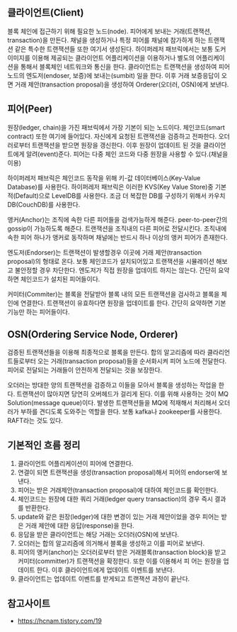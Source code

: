 <h2>클라이언트(Client)</h2>

블록 체인에 접근하기 위해 필요한 노드(node). 피어에게 보내는 거래(트랜잭션, transaction)을 만든다. 채널을 생성하거나 특정 피어를 채널에 참가하게 하는 트랜잭션 같은 특수한 트랜잭션들 또한 여기서 생성된다.
하이퍼레저 패브릭에서는 보통 도커 이미지를 이용해 제공되는 클라이언트 어플리케이션을 이용하거나 별도의 어플리케이션을 통해서 블록체인 네트워크와 통신을 한다.
클라이언트는 트랜잭션을 생성하여 피어 노드의 엔도저(endoser, 보증)에 보내는(sumbit) 일을  한다. 이후 거래 보증응답이 오면 거래 제안(transaction proposal)을 생성하여 Orderer(오더러, OSN)에게 보낸다.

<h2>피어(Peer)</h2>

원장(ledger, chain)을 가진 패브릭에서 가장 기본이 되는 노드이다. 체인코드(smart contract) 또한 여기에 들어있다. 자신에게 요청된 트랜잭션을 검증하고 전파한다. 오더러로부터 트랜잭션을 받으면 원장을 갱신한다. 이후 원장이 업데이트 된 것을 클라이언트에게 알려(event)준다. 피어는 다중 체인 코드와 다중 원장을 사용할 수 있다.(채널을 이용)

하이퍼레저 패브릭은 체인코드 동작을 위해 키-값 데이터베이스(Key-Value Database)를 사용한다. 하이퍼레저 패브릭은 이러한 KVS(Key Value Store)중 기본적(Default)으로 LevelDB를 사용한다. 조금 더 복잡한 DB를 구성하기 위해서 카우치DB(CouchDB)를 사용한다.

앵커(Anchor)는 조직에 속한 다른 피어들을 검색가능하게 해준다. peer-to-peer간의 gossip이 가능하도록 해준다. 트랜잭션을 조직내의 다른 피어로 전달시킨다. 조직내에 속한 피어 하나가 앵커로 동작하며 채널에는 반드시 하나 이상의 앵커 피어가 존재한다. 

엔도저(Endorser)는 트랜잭션이 발생할경우 이곳에 거래 제안(transaction proposal)의 형태로 온다. 보통 체인코드가 설치되어있고 트랜잭션을 시뮬레이션 해보고 불안정할 경우 차단한다. 엔도저가 직접 원장을 업데이트 하지는 않는다. 간단히 요약하면 체인코드가 설치된 피어들이다.

커미터(Commiter)는 블록을 전달받아 블록 내의 모든 트랜잭션을 검사하고 블록을 체인에 연결한다. 트랜잭션이 유효하다면 원장을 업데이트를 한다. 간단히 요약하면 기본 기능만 하는 피어들이다.

<h2>OSN(Ordering Service Node, Orderer)</h2>

검증된 트랜잭션들을 이용해 최종적으로 블록을 만든다. 합의 알고리즘에 따라 클라리언트들로부터 오는 거래(transaction proposal)들을 순서화시켜 피어 노드에 전달한다. 피어로 전달되는 거래들이 안전하게 전달되는 것을 보장한다.

오더러는 방대한 양의 트랜잭션을 검증하고 이들을 모아서 블록을 생성하는 작업을 한다. 트랜잭션이 많아지면 당연히 오버헤드가 걸리게 된다. 이를 위해 사용하는 것이 MQ Solution(message queue)이다. 발생한 트랜잭션들을 MQ에 적재해서 처리해서 오더러가 부하를 견디도록 도와주는 역할을 한다. 보통 kafka나 zookeeper를 사용한다. RAFT라는 것도 있다.

<h2>기본적인 흐름 정리</h2>

<ol>
  <li>클라이언트 어플리케이션이 피어에 연결한다.</li>
  <li>연결이 되면 트랜잭션을 생성(transaction proposal)해서 피어의 endorser에 보낸다.</li>
  <li>피어는 받은 거래제안(transaction proposal)에 대하여 체인코드를 확인한다.</li>
  <li>체인코드는 원장에 대한 쿼리 거래(ledger query transaction)의 경우 즉시 결과를 반환한다.</li>
  <li>update와 같은 원장(ledger)에 대한 변경이 있는 거래 제안이었을 경우 피어는 받은 거래 제안에 대한 응답(response)을 한다.</li>
  <li>응답을 받은 클라이언트는 해당 거래는 오더러(OSN)에 보낸다.</li>
  <li>오더러는 합의 알고리즘에 의거해서 블록을 생성하고 이를 피어로 보낸다.</li>
  <li>피어의 앵커(anchor)는 오더러로부터 받은 거래블록(transaction block)을 받고 커미터(committer)가 트랜잭션을 확정한다. 또한 이를 이용해서 피
  어는 원장을 업데이트 한다. 이후 클라이언트에게 업데이트 이벤트를 보낸다.</li>
  <li>클라이언트는 업데이트 이벤트를 받게되고 트랜잭션 과정이 끝난다.</li>
</ol>

<h2>참고사이트</h2>

- https://hcnam.tistory.com/19
